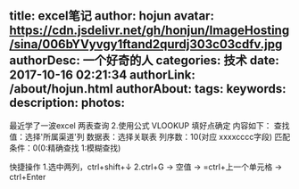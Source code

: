 title: excel笔记
author: hojun
avatar: https://cdn.jsdelivr.net/gh/honjun/ImageHosting/sina/006bYVyvgy1ftand2qurdj303c03cdfv.jpg
authorDesc: 一个好奇的人
categories: 技术
date: 2017-10-16 02:21:34
authorLink: /about/hojun.html
authorAbout:
tags:
keywords:
description:
photos:
---
最近学了一波excel
两表查询
2.使用公式 VLOOKUP 填好点确定 内容如下：
	查找值：选择'所属渠道'列
	数据表：选择关联表
	列序数：10(对应 xxxxcccc字段)
	匹配条件：0(0:精确查找 1:模糊查找)

快捷操作
1.选中两列，ctrl+shift+↓
2.ctrl+G -> 空值 -> =ctrl+上一个单元格 -> ctrl+Enter
